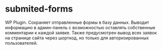 # submited-forms
WP Plugin. Сохраняет отправленные формы в базу данных. Выводит информацию в админ-панель с возможностью оставлять собственные комментарии к каждой заявке. Также предусмотрен вывод всех заявок на странице сайта через шорткод, но только для авторизированных пользователей. 
